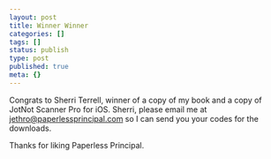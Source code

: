 ```yaml
---
layout: post
title: Winner Winner
categories: []
tags: []
status: publish
type: post
published: true
meta: {}
---
```


Congrats to Sherri Terrell, winner of a copy of my book and a copy of JotNot Scanner Pro for iOS. Sherri, please email me at jethro@paperlessprincipal.com so I can send you your codes for the downloads.


Thanks for liking Paperless Principal.
